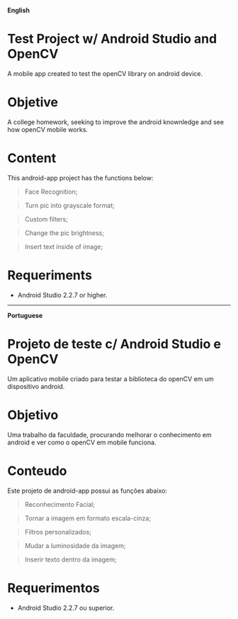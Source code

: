 **English**

# Test Project w/ Android Studio and OpenCV 

A mobile app created to test the openCV library on android device.

# Objetive

A college homework, seeking to improve the android knownledge and see how openCV mobile works.

# Content

This android-app project has the functions below:

> Face Recognition;

> Turn pic into grayscale format;

> Custom filters;

> Change the pic brightness;

> Insert text inside of image;


# Requeriments

* Android Studio 2.2.7 or higher.



------

**Portuguese**

# Projeto de teste c/ Android Studio e OpenCV 

Um aplicativo mobile criado para testar a biblioteca do openCV em um dispositivo android.

# Objetivo

Uma trabalho da faculdade, procurando melhorar o conhecimento em android e ver como o openCV em mobile funciona.

# Conteudo

Este projeto de android-app possui as funções abaixo:

> Reconhecimento Facial;

> Tornar a imagem em formato escala-cinza;

> Filtros personalizados;

> Mudar a luminosidade da imagem;

> Inserir texto dentro da imagem;

# Requerimentos

* Android Studio 2.2.7 ou superior.


